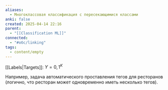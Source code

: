 ```yaml
---
aliases:
  - Многоклассовая классификация с пересекающимися классами
anki: false
created: 2025-04-14 22:16
parent:
  - "[[Classification ML]]"
connected:
  - "#обс/linking"
tags:
  - content/empty
---
```


[[Labels|Targets]]: ${Y = 0, 1^K}$

Например, задача автоматического проставления тегов для ресторанов (логично, что ресторан может одновременно иметь несколько тегов).